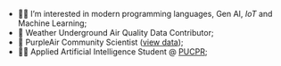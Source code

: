 - 👨‍💻 I’m interested in modern programming languages, Gen AI, _IoT_ and Machine Learning;
- 📡 Weather Underground Air Quality Data Contributor;
- 📡 PurpleAir Community Scientist ([view data](https://map.purpleair.com/1/mAQI/a10/p604800/cC0?select=165563));
- 👨‍💻 Applied Artificial Intelligence Student @ [PUCPR](https://pucpr.br/);
